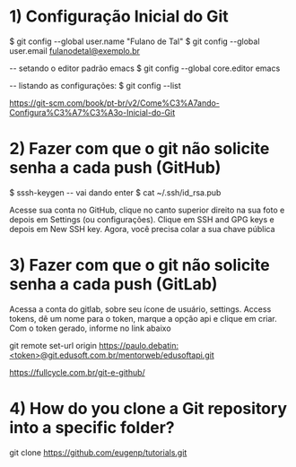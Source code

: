 # 1) Configuração Inicial do Git
$ git config --global user.name "Fulano de Tal"
$ git config --global user.email fulanodetal@exemplo.br

-- setando o editor padrão emacs
$ git config --global core.editor emacs 

-- listando as configurações:
$ git config --list

https://git-scm.com/book/pt-br/v2/Come%C3%A7ando-Configura%C3%A7%C3%A3o-Inicial-do-Git



# 2)  Fazer com que o git não solicite senha a cada push (GitHub)
$ sssh-keygen -- vai dando enter
$ cat ~/.ssh/id_rsa.pub

Acesse sua conta no GitHub, clique no canto superior direito na sua foto e depois em Settings (ou configurações).
Clique em SSH and GPG keys e depois em New SSH key.
Agora, você precisa colar a sua chave pública

# 3) Fazer com que o git não solicite senha a cada push (GitLab)
Acessa a conta do gitlab, sobre seu ícone de usuário, settings. Access tokens, dê um nome para o token, marque a opção api e clique em criar.
Com o token gerado, informe no link abaixo 

git remote set-url origin https://paulo.debatin:<token>@git.edusoft.com.br/mentorweb/edusoftapi.git

https://fullcycle.com.br/git-e-github/

# 4) How do you clone a Git repository into a specific folder?
git clone https://github.com/eugenp/tutorials.git  <nome da pasta>

